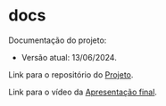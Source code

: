 # docs
Documentação do projeto:

- Versão atual: 13/06/2024.

Link para o repositório do [Projeto](https://github.com/facs-qualidade-software/projeto-A3).

Link para o vídeo da [Apresentação final](https://youtu.be/O7IDIvj921U).
